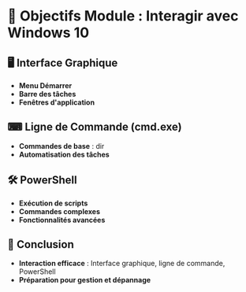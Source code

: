 # **🌟 Objectifs Module : Interagir avec Windows 10**



## **🖥 Interface Graphique**

- **Menu Démarrer**
- **Barre des tâches**
- **Fenêtres d'application**



## **⌨ Ligne de Commande (cmd.exe)**

- **Commandes de base** : dir
- **Automatisation des tâches**



## **🛠 PowerShell**

- **Exécution de scripts**
- **Commandes complexes**
- **Fonctionnalités avancées**



## **🎯 Conclusion**

- **Interaction efficace** : Interface graphique, ligne de commande, PowerShell
- **Préparation pour gestion et dépannage**
